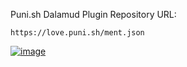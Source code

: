 Puni.sh Dalamud Plugin Repository URL:
```
https://love.puni.sh/ment.json
```

[![image](https://discordapp.com/api/guilds/1001823907193552978/embed.png?style=banner2)](https://discord.gg/Zzrcc8kmvy)
